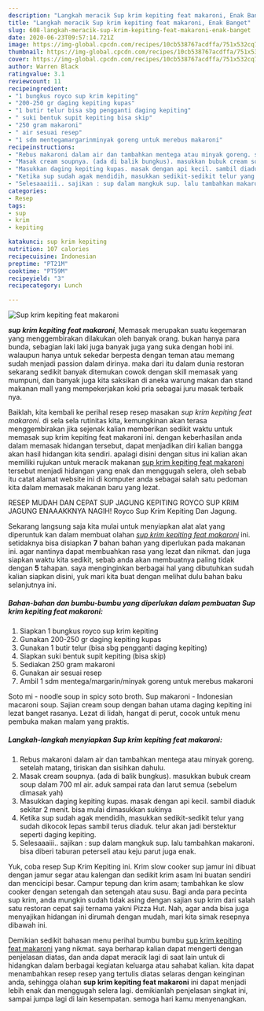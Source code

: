```yaml
---
description: "Langkah meracik Sup krim kepiting feat makaroni, Enak Banget"
title: "Langkah meracik Sup krim kepiting feat makaroni, Enak Banget"
slug: 608-langkah-meracik-sup-krim-kepiting-feat-makaroni-enak-banget
date: 2020-06-23T09:57:14.721Z
image: https://img-global.cpcdn.com/recipes/10cb538767acdffa/751x532cq70/sup-krim-kepiting-feat-makaroni-foto-resep-utama.jpg
thumbnail: https://img-global.cpcdn.com/recipes/10cb538767acdffa/751x532cq70/sup-krim-kepiting-feat-makaroni-foto-resep-utama.jpg
cover: https://img-global.cpcdn.com/recipes/10cb538767acdffa/751x532cq70/sup-krim-kepiting-feat-makaroni-foto-resep-utama.jpg
author: Warren Black
ratingvalue: 3.1
reviewcount: 11
recipeingredient:
- "1 bungkus royco sup krim kepiting"
- "200-250 gr daging kepiting kupas"
- "1 butir telur bisa sbg pengganti daging kepiting"
- " suki bentuk supit kepiting bisa skip"
- "250 gram makaroni"
- " air sesuai resep"
- "1 sdm mentegamargarinminyak goreng untuk merebus makaroni"
recipeinstructions:
- "Rebus makaroni dalam air dan tambahkan mentega atau minyak goreng. setelah matang, tiriskan dan sisihkan dahulu."
- "Masak cream soupnya. (ada di balik bungkus). masukkan bubuk cream soup dalam 700 ml air. aduk sampai rata dan larut semua (sebelum dimasak yah)"
- "Masukkan daging kepiting kupas. masak dengan api kecil. sambil diaduk sekitar 2 menit. bisa mulai dimasukkan sukinya"
- "Ketika sup sudah agak mendidih, masukkan sedikit-sedikit telur yang sudah dikocok lepas sambil terus diaduk. telur akan jadi berstektur seperti daging kepiting."
- "Selesaaaiii.. sajikan : sup dalam mangkuk sup. lalu tambahkan makaroni. bisa diberi taburan peterseli atau keju parut juga enak."
categories:
- Resep
tags:
- sup
- krim
- kepiting

katakunci: sup krim kepiting 
nutrition: 107 calories
recipecuisine: Indonesian
preptime: "PT21M"
cooktime: "PT59M"
recipeyield: "3"
recipecategory: Lunch

---
```



![Sup krim kepiting feat makaroni](https://img-global.cpcdn.com/recipes/10cb538767acdffa/751x532cq70/sup-krim-kepiting-feat-makaroni-foto-resep-utama.jpg)

<b><i>sup krim kepiting feat makaroni</i></b>, Memasak merupakan suatu kegemaran yang menggembirakan dilakukan oleh banyak orang. bukan hanya para bunda, sebagian laki laki juga banyak juga yang suka dengan hobi ini. walaupun hanya untuk sekedar berpesta dengan teman atau memang sudah menjadi passion dalam dirinya. maka dari itu dalam dunia restoran sekarang sedikit banyak ditemukan cowok dengan skill memasak yang mumpuni, dan banyak juga kita saksikan di aneka warung makan dan stand makanan mall yang mempekerjakan koki pria sebagai juru masak terbaik nya.

Baiklah, kita kembali ke perihal resep resep masakan <i>sup krim kepiting feat makaroni</i>. di sela sela rutinitas kita, kemungkinan akan terasa menggembirakan jika sejenak kalian memberikan sedikit waktu untuk memasak sup krim kepiting feat makaroni ini. dengan keberhasilan anda dalam memasak hidangan tersebut, dapat menjadikan diri kalian bangga akan hasil hidangan kita sendiri. apalagi disini dengan situs ini kalian akan memiliki rujukan untuk meracik makanan <u>sup krim kepiting feat makaroni</u> tersebut menjadi hidangan yang enak dan menggugah selera, oleh sebab itu catat alamat website ini di komputer anda sebagai salah satu pedoman kita dalam memasak makanan baru yang lezat.

RESEP MUDAH DAN CEPAT SUP JAGUNG KEPITING ROYCO SUP KRIM JAGUNG ENAAAKKNYA NAGIH! Royco Sup Krim Kepiting Dan Jagung.


Sekarang langsung saja kita mulai untuk menyiapkan alat alat yang diperuntuk kan dalam membuat olahan <u><i>sup krim kepiting feat makaroni</i></u> ini. setidaknya bisa disiapkan <b>7</b> bahan bahan yang diperlukan pada makanan ini. agar nantinya dapat membuahkan rasa yang lezat dan nikmat. dan juga siapkan waktu kita sedikit, sebab anda akan membuatnya paling tidak dengan <b>5</b> tahapan. saya menginginkan berbagai hal yang dibutuhkan sudah kalian siapkan disini, yuk mari kita buat dengan melihat dulu bahan baku selanjutnya ini.

<!--inarticleads1-->

##### Bahan-bahan dan bumbu-bumbu yang diperlukan dalam pembuatan Sup krim kepiting feat makaroni:

1. Siapkan 1 bungkus royco sup krim kepiting
1. Gunakan 200-250 gr daging kepiting kupas
1. Gunakan 1 butir telur (bisa sbg pengganti daging kepiting)
1. Siapkan  suki bentuk supit kepiting (bisa skip)
1. Sediakan 250 gram makaroni
1. Gunakan  air sesuai resep
1. Ambil 1 sdm mentega/margarin/minyak goreng untuk merebus makaroni


Soto mi - noodle soup in spicy soto broth. Sup makaroni - Indonesian macaroni soup. Sajian cream soup dengan bahan utama daging kepiting ini lezat banget rasanya. Lezat di lidah, hangat di perut, cocok untuk menu pembuka makan malam yang praktis. 

<!--inarticleads2-->

##### Langkah-langkah menyiapkan Sup krim kepiting feat makaroni:

1. Rebus makaroni dalam air dan tambahkan mentega atau minyak goreng. setelah matang, tiriskan dan sisihkan dahulu.
1. Masak cream soupnya. (ada di balik bungkus). masukkan bubuk cream soup dalam 700 ml air. aduk sampai rata dan larut semua (sebelum dimasak yah)
1. Masukkan daging kepiting kupas. masak dengan api kecil. sambil diaduk sekitar 2 menit. bisa mulai dimasukkan sukinya
1. Ketika sup sudah agak mendidih, masukkan sedikit-sedikit telur yang sudah dikocok lepas sambil terus diaduk. telur akan jadi berstektur seperti daging kepiting.
1. Selesaaaiii.. sajikan : sup dalam mangkuk sup. lalu tambahkan makaroni. bisa diberi taburan peterseli atau keju parut juga enak.


Yuk, coba resep Sup Krim Kepiting ini. Krim slow cooker sup jamur ini dibuat dengan jamur segar atau kalengan dan sedikit krim asam Ini buatan sendiri dan mencicipi besar. Campur tepung dan krim asam; tambahkan ke slow cooker dengan setengah dan setengah atau susu. Bagi anda para pecinta sup krim, anda mungkin sudah tidak asing dengan sajian sup krim dari salah satu restoran cepat saji ternama yakni Pizza Hut. Nah, agar anda bisa juga menyajikan hidangan ini dirumah dengan mudah, mari kita simak resepnya dibawah ini. 

Demikian sedikit bahasan menu perihal bumbu bumbu <u>sup krim kepiting feat makaroni</u> yang nikmat. saya berharap kalian dapat mengerti dengan penjelasan diatas, dan anda dapat meracik lagi di saat lain untuk di hidangkan dalam berbagai kegiatan keluarga atau sahabat kalian. kita dapat menambahkan resep resep yang tertulis diatas selaras dengan keinginan anda, sehingga olahan <b>sup krim kepiting feat makaroni</b> ini dapat menjadi lebih enak dan menggugah selera lagi. demikianlah penjelasan singkat ini, sampai jumpa lagi di lain kesempatan. semoga hari kamu menyenangkan.
